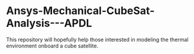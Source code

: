 # Ansys-Mechanical-CubeSat-Analysis---APDL
This repository will hopefully help those interested in modeling the thermal environment onboard a cube satellite.
